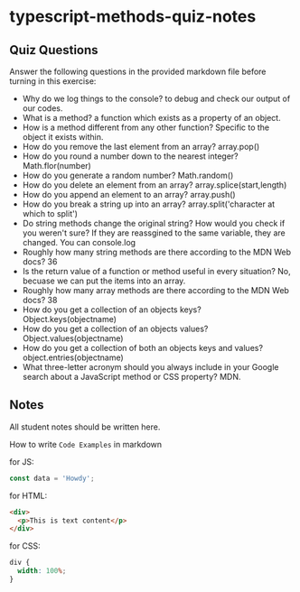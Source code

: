 # typescript-methods-quiz-notes

## Quiz Questions

Answer the following questions in the provided markdown file before turning in this exercise:

- Why do we log things to the console?
  to debug and check our output of our codes.
- What is a method?
  a function which exists as a property of an object.
- How is a method different from any other function?
  Specific to the object it exists within.
- How do you remove the last element from an array?
  array.pop()
- How do you round a number down to the nearest integer?
  Math.flor(number)
- How do you generate a random number?
  Math.random()
- How do you delete an element from an array?
  array.splice(start,length)
- How do you append an element to an array?
  array.push()
- How do you break a string up into an array?
  array.split('character at which to split')
- Do string methods change the original string? How would you check if you weren't sure?
  If they are reassgined to the same variable, they are changed. You can console.log
- Roughly how many string methods are there according to the MDN Web docs?
  36
- Is the return value of a function or method useful in every situation?
  No, becuase we can put the items into an array.
- Roughly how many array methods are there according to the MDN Web docs?
  38
- How do you get a collection of an objects keys?
  Object.keys(objectname)
- How do you get a collection of an objects values?
  Object.values(objectname)
- How do you get a collection of both an objects keys and values?
  object.entries(objectname)
- What three-letter acronym should you always include in your Google search about a JavaScript method or CSS property? MDN.

## Notes

All student notes should be written here.

How to write `Code Examples` in markdown

for JS:

```javascript
const data = 'Howdy';
```

for HTML:

```html
<div>
  <p>This is text content</p>
</div>
```

for CSS:

```css
div {
  width: 100%;
}
```
